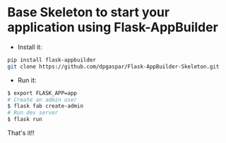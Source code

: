 # Base Skeleton to start your application using Flask-AppBuilder

- Install it:
```bash
pip install flask-appbuilder
git clone https://github.com/dpgaspar/Flask-AppBuilder-Skeleton.git
```
- Run it:
```bash
$ export FLASK_APP=app
# Create an admin user
$ flask fab create-admin
# Run dev server
$ flask run
```

That's it!!
